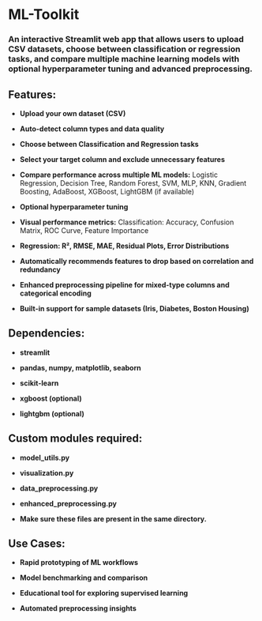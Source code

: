 # ML-Toolkit
### An interactive Streamlit web app that allows users to upload CSV datasets, choose between classification or regression tasks, and compare multiple machine learning models with optional hyperparameter tuning and advanced preprocessing.

## Features:
- **Upload your own dataset (CSV)**

- **Auto-detect column types and data quality**

- **Choose between Classification and Regression tasks**

- **Select your target column and exclude unnecessary features**

- **Compare performance across multiple ML models:** Logistic Regression, Decision Tree, Random Forest, SVM, MLP, KNN, Gradient Boosting, AdaBoost, XGBoost, LightGBM (if available)

- **Optional hyperparameter tuning**

- **Visual performance metrics:** Classification: Accuracy, Confusion Matrix, ROC Curve, Feature Importance

- **Regression: R², RMSE, MAE, Residual Plots, Error Distributions**

- **Automatically recommends features to drop based on correlation and redundancy**

- **Enhanced preprocessing pipeline for mixed-type columns and categorical encoding**

- **Built-in support for sample datasets (Iris, Diabetes, Boston Housing)**

 ## Dependencies:
 
- **streamlit**

- **pandas, numpy, matplotlib, seaborn**

- **scikit-learn**

- **xgboost (optional)**

- **lightgbm (optional)**

## Custom modules required:

- **model_utils.py**

- **visualization.py**

- **data_preprocessing.py**

- **enhanced_preprocessing.py**

- **Make sure these files are present in the same directory.**

## Use Cases:

- **Rapid prototyping of ML workflows**

- **Model benchmarking and comparison**

- **Educational tool for exploring supervised learning**

- **Automated preprocessing insights**
